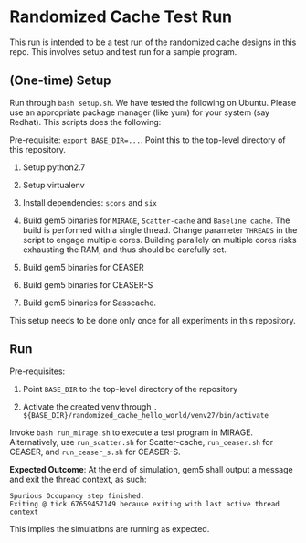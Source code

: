 # Randomized Cache Test Run

This run is intended to be a test run of the randomized cache designs in this repo. This involves setup and test run for a sample program.

## (One-time) Setup

Run through `bash setup.sh`. We have tested the following on Ubuntu. Please use an appropriate package manager (like yum) for your system (say Redhat). This scripts does the following:

Pre-requisite: `export BASE_DIR=...`. Point this to the top-level directory of this repository. 

1. Setup python2.7

2. Setup virtualenv

3. Install dependencies: `scons` and `six`

4. Build gem5 binaries for `MIRAGE`, `Scatter-cache` and `Baseline cache`. The build is performed with a single thread. Change parameter `THREADS` in the script to engage multiple cores. Building parallely on multiple cores risks exhausting the RAM, and thus should be carefully set.

5. Build gem5 binaries for CEASER

6. Build gem5 binaries for CEASER-S

7. Build gem5 binaries for Sasscache.  

This setup needs to be done only once for all experiments in this repository.

## Run

Pre-requisites:

1. Point `BASE_DIR` to the top-level directory of the repository

2. Activate the created venv through `. ${BASE_DIR}/randomized_cache_hello_world/venv27/bin/activate`


Invoke `bash run_mirage.sh` to execute a test program in MIRAGE. Alternatively, use `run_scatter.sh` for Scatter-cache, `run_ceaser.sh` for CEASER, and `run_ceaser_s.sh` for CEASER-S.

**Expected Outcome**: At the end of simulation, gem5 shall output a message and exit the thread context, as such:

```
Spurious Occupancy step finished.
Exiting @ tick 67659457149 because exiting with last active thread context
```

This implies the simulations are running as expected.
